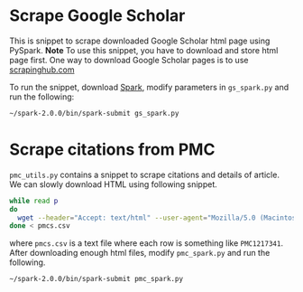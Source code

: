 # Scrape Google Scholar

This is snippet to scrape downloaded Google Scholar html page using PySpark.
**Note** To use this snippet, you have to download and store html page first.
One way to download Google Scholar pages is to use [scrapinghub.com](https://scrapinghub.com/)

To run the snippet, download [Spark](http://spark.apache.org/downloads.html),
modify parameters in `gs_spark.py` and run the following:

```bash
~/spark-2.0.0/bin/spark-submit gs_spark.py
```

# Scrape citations from PMC

`pmc_utils.py` contains a snippet to scrape citations and details of article.
We can slowly download HTML using following snippet.

```bash
while read p                                                                    
do                                                                              
  wget --header="Accept: text/html" --user-agent="Mozilla/5.0 (Macintosh; Intel Mac OS X 10.8; rv:21.0) Gecko/20100101 Firefox/21.0" https://www.ncbi.nlm.nih.gov/pmc/articles/$p/citedby/ -O $p.html                                         
done < pmcs.csv
```

where `pmcs.csv` is a text file where each row is something like `PMC1217341`.
After downloading enough html files, modify `pmc_spark.py` and run the following.

```bash
~/spark-2.0.0/bin/spark-submit pmc_spark.py
```
